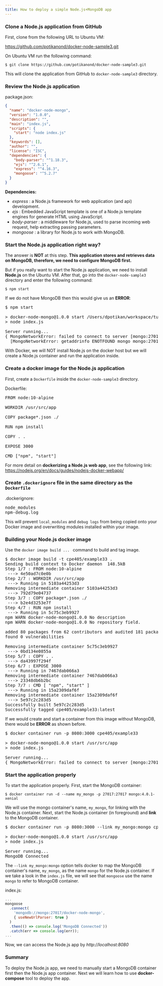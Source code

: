 ```yaml
---
title: How to deploy a simple Node.js+MongoDB app
---
```

### Clone a Node.js application from GitHub

First, clone from the following URL to Ubuntu VM:

https://github.com/potikanond/docker-node-sample3.git

On Ubuntu VM run the following command:

`
$ git clone https://github.com/potikanond/docker-node-sample3.git
`

This will clone the application from GitHub to `docker-node-sample3` directory.

### Review the Node.js application

package.json:
```json
{
  "name": "docker-node-mongo",
  "version": "1.0.0",
  "description": "",
  "main": "index.js",
  "scripts": {
    "start": "node index.js"
  },
  "keywords": [],
  "author": "",
  "license": "ISC",
  "dependencies": {
    "body-parser": "^1.18.3",
    "ejs": "^2.6.1",
    "express": "^4.16.3",
    "mongoose": "^5.2.7"
  }
}
```

**Dependencies:**
- *express* : a Node.js framework for web application (and api) development.
- *ejs* : Embedded JavaScript template is one of a Node.js template engines for generate HTML using JavaScript.
- *body-parser* : a middleware for Node.js, used to parse incoming web request, help extracting passing parameters.
- *mongoose* : a library for Node.js to work with MongoDB.


### Start the Node.js application right way? 

The answer is **NOT** at this step. **This application stores and retrieves data on MongoDB, therefore, we need to configure MongoDB first.**

But if you really want to start the Node.js application, we need to install **Node.js** on the Ubuntu VM. After that, go into the `docker-node-sample3` directory and enter the following command:

`
$ npm start
`

If we do not have MongoDB then this would give us an **ERROR**:

<pre>
$ npm start

> docker-node-mongo@1.0.0 start /Users/dpotikan/workspace/tutorial-docker/docker-node-sample3
> node index.js

Server running...
{ MongoNetworkError: failed to connect to server [mongo:27017] on first connect 
  [MongoNetworkError: getaddrinfo ENOTFOUND mongo mongo:27017] ... }
</pre>

With Docker, we will NOT install Node.js on the docker host but we will create a Node.js container and run the application inside.

### Create a docker image for the Node.js application

First, create a `Dockerfile` inside the `docker-node-sample3` directory.

Dockerfile:
<pre>
FROM node:10-alpine

WORKDIR /usr/src/app

COPY package*.json ./

RUN npm install

COPY . .

EXPOSE 3000

CMD ["npm", "start"]
</pre>

For more detail on **dockerizing a Node.js web app**, see the following link:
https://nodejs.org/en/docs/guides/nodejs-docker-webapp/

### Create `.dockerignore` file in the same directory as the `Dockerfile`

.dockerignore:
<pre>
node_modules
npm-debug.log
</pre>

This will prevent `local_modules` and `debug logs` from being copied onto your Docker image and overwriting modules installed within your image.


### Building your Node.js docker image

Use the `docker image build ... ` command to build and tag image.

<pre>
$ docker image build -t cpe405/example33 .
Sending build context to Docker daemon  148.5kB
Step 1/7 : FROM node:10-alpine
 ---> 4e50ad7c0e0b
Step 2/7 : WORKDIR /usr/src/app
 ---> Running in 5103a44253d3
Removing intermediate container 5103a44253d3
 ---> 792d79e04737
Step 3/7 : COPY package*.json ./
 ---> b2e4d3253e7f
Step 4/7 : RUN npm install
 ---> Running in 5c75c3eb9927
npm WARN docker-node-mongo@1.0.0 No description
npm WARN docker-node-mongo@1.0.0 No repository field.

added 80 packages from 62 contributors and audited 181 packages in 6.483s
found 0 vulnerabilities

Removing intermediate container 5c75c3eb9927
 ---> 0bd134e0855a
Step 5/7 : COPY . .
 ---> da43997f294f
Step 6/7 : EXPOSE 3000
 ---> Running in 7467dab066a3
Removing intermediate container 7467dab066a3
 ---> 23348db6b2bc
Step 7/7 : CMD [ "npm", "start" ]
 ---> Running in 15a2309daf6f
Removing intermediate container 15a2309daf6f
 ---> 5e97c2c283d5
Successfully built 5e97c2c283d5
Successfully tagged cpe405/example33:latest
</pre>

If we would create and start a container from this image without MongoDB, there would be **ERROR** as shown before.

<pre>
$ docker container run -p 8080:3000 cpe405/example33

> docker-node-mongo@1.0.0 start /usr/src/app
> node index.js

Server running...
{ MongoNetworkError: failed to connect to server [mongo:27017] on first connect [MongoNetworkError: getaddrinfo ENOTFOUND mongo mongo:27017] ... }
</pre>

### Start the application properly

To start the application properly. First, start the MongoDB container:

`
$ docker container run -d --name my_mongo -p 27017:27017 mongo:4.0.1-xenial
`

We will use the mongo container's name, `my_mongo`, for linking with the Node.js container.
Next, start the Node.js container (in foreground) and **link** to the MongoDB container.

<pre>
$ docker container run -p 8080:3000 --link my_mongo:mongo cpe405/example33

> docker-node-mongo@1.0.0 start /usr/src/app
> node index.js

Server running...
MongoDB Connected
</pre>

The `--link my_mongo:mongo` option tells docker to map the MongoDB container's name, `my_mongo`, as the name `mongo` for the Node.js container. If we take a look in the `index.js` file, we will see that `mongoose` use the name `mongo` to refer to MongoDB container.

index.js:
```javascript
...
mongoose
  .connect(
    'mongodb://mongo:27017/docker-node-mongo',
    { useNewUrlParser: true }
  )
  .then(() => console.log('MongoDB Connected'))
  .catch(err => console.log(err));
...
```

Now, we can access the Node.js app by *http://localhost:8080*

### Summary
To deploy the Node.js app, we need to manually start a MongoDB container first then the Node.js app container.
Next we will learn how to use **docker-compose** tool to deploy the app.
